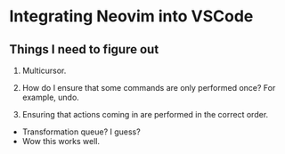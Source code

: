 # Integrating Neovim into VSCode
## Things I need to figure out
1. Multicursor.
  1. How do I ensure that some commands are only performed once?
  For example, undo.

2. Ensuring that actions coming in are performed in the correct order.
  * Transformation queue? I guess?
  * Wow this works well.


